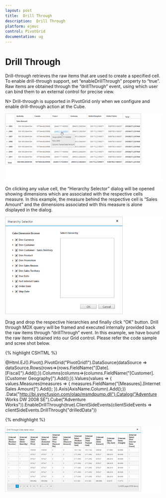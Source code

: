 ```yaml
---
layout: post
title:  Drill Through
description:  Drill Through
platform: ejmvc
control: PivotGrid
documentation: ug
---
```


# Drill Through

Drill-through retrieves the raw items that are used to create a specified cell. To enable drill-through support, set “enableDrillThrough” property to “true”. Raw items are obtained through the “drillThrough” event, using which user can bind them to an external control for precise view. 

N> Drill-through is supported in PivotGrid only when we configure and enable drill-through action at the Cube. 

![](DrillThrough_images/pivotgrid.png)

On clicking any value cell, the “Hierarchy Selector” dialog will be opened showing dimensions which are associated with the respective cells measure. In this example, the measure behind the respective cell is “Sales Amount” and the dimensions associated with this measure is alone displayed in the dialog.  

![](DrillThrough_images/hierarchy_selector.png)

Drag and drop the respective hierarchies and finally click “OK” button. Drill through MDX query will be framed and executed internally provided back the raw items through “drillThrough” event. 
In this example, we have bound the raw items obtained into our Grid control. Please refer the code sample and scree shot below.

{% highlight CSHTML %}

@Html.EJ().Pivot().PivotGrid("PivotGrid1").DataSource(dataSource => dataSource.Rows(rows=>{rows.FieldName("[Date].[Fiscal]").Add();}).Columns(columns=>{columns.FieldName("[Customer].[Customer Geography]").Add();}).Values(values => { values.Measures(measures => { measures.FieldName("[Measures].[Internet Sales Amount]").Add(); }).Axis(AxisName.Column).Add();})
.Data("http://bi.syncfusion.com/olap/msmdpump.dll").Catalog("Adventure Works DW 2008 SE").Cube("Adventure Works")).EnableDrillThrough(true).ClientSideEvents(clientSideEvents => clientSideEvents.DrillThrough("drilledData"))

<script type="text/javascript">
    function drilledData(args) {
        gridData = JSON.parse(args.data);
        var dialogContent = ej.buildTag("div#" + this._id + "_tableDlg.tableDlg", $("<div id=\"Grid1\"></div>")).attr("title", "Drill Through Information")[0].outerHTML;
        $(dialogContent).appendTo("#" + this._id);
        $("#Grid1").ejGrid({
            dataSource: gridData,
            allowPaging: true,
            allowTextWrap: true,
            pageSettings: { pageSize: 8 }
        });
        this.element.find(".tableDlg").ejDialog({ width: "70%", content: "#" + this._id, enableResize: false });   
    }
</script>


{% endhighlight %}

![](DrillThrough_images/drill_data.png)

